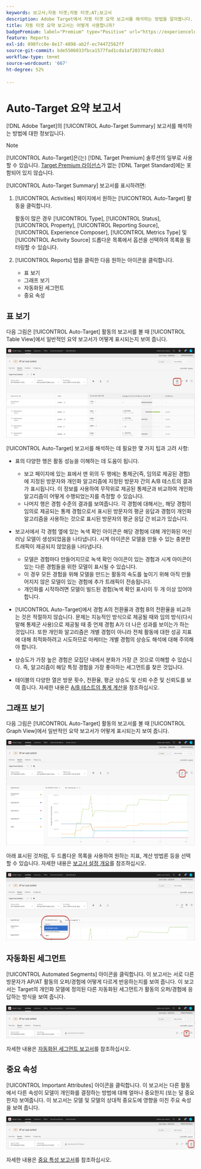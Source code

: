 ```yaml
---
keywords: 보고서;자동 타겟;자동 타겟;AT;보고서
description: Adobe Target에서 자동 타겟 요약 보고서를 해석하는 방법을 알아봅니다. 이 보고서에서 자동화된 세그먼트 및 중요 속성 보고서로 전환할 수 있습니다.
title: 자동 타겟 요약 보고서는 어떻게 사용합니까?
badgePremium: label="Premium" type="Positive" url="https://experienceleague.adobe.com/docs/target/using/introduction/intro.html?lang=en#premium newtab=true" tooltip="Target Premium에 포함된 내용을 확인합니다."
feature: Reports
exl-id: 098fcc0e-8e17-4898-ab2f-ec74472562ff
source-git-commit: bde5506033fbca1577fad1cda1af203702fc4bb3
workflow-type: tm+mt
source-wordcount: '667'
ht-degree: 52%

---
```


# Auto-Target 요약 보고서

[!DNL Adobe Target]의 [!UICONTROL Auto-Target Summary] 보고서를 해석하는 방법에 대한 정보입니다.

>[!NOTE]
>
>[!UICONTROL Auto-Target]은(는) [!DNL Target Premium] 솔루션의 일부로 사용할 수 있습니다. [Target Premium 라이선스](/help/main/c-intro/intro.md#premium)가 없는 [!DNL Target Standard]에는 포함되어 있지 않습니다.

[!UICONTROL Auto-Target Summary] 보고서를 표시하려면:

1. [!UICONTROL Activities] 페이지에서 원하는 [!UICONTROL Auto-Target] 활동을 클릭합니다.

   활동이 많은 경우 [!UICONTROL Type], [!UICONTROL Status], [!UICONTROL Property], [!UICONTROL Reporting Source], [!UICONTROL Experience Composer], [!UICONTROL Metrics Type] 및 [!UICONTROL Activity Source] 드롭다운 목록에서 옵션을 선택하여 목록을 필터링할 수 있습니다.

1. [!UICONTROL Reports] 탭을 클릭한 다음 원하는 아이콘을 클릭합니다.

   * 표 보기
   * 그래프 보기
   * 자동화된 세그먼트
   * 중요 속성

## 표 보기

다음 그림은 [!UICONTROL Auto-Target] 활동의 보고서를 볼 때 [!UICONTROL Table View]에서 일반적인 요약 보고서가 어떻게 표시되는지 보여 줍니다.

![자동 타겟 테이블 보기 보고서](/help/main/c-reports/assets/at-table-view.png)

[!UICONTROL Auto-Target] 보고서를 해석하는 데 필요한 몇 가지 팁과 고려 사항:

* 표의 다양한 행은 활동 성능을 이해하는 데 도움이 됩니다.

   * 보고 페이지에 있는 표에서 맨 위의 두 행에는 통제군(즉, 임의로 제공된 경험)에 지정된 방문자와 개인화 알고리즘에 지정된 방문자 간의 A/B 테스트의 결과가 표시됩니다. 이 정보를 사용하여 무작위로 제공된 통제군과 비교하여 개인화 알고리즘이 어떻게 수행되었는지를 측정할 수 있습니다.
   * 나머지 행은 경험 수준의 결과를 보여줍니다. 각 경험에 대해서는, 해당 경험이 임의로 제공되는 통제 경험으로서 표시된 방문자의 평균 응답과 경험이 개인화 알고리즘을 사용하는 것으로 표시된 방문자의 평균 응답 간 비교가 있습니다.

* 보고서에서 각 경험 옆에 있는 녹색 확인 아이콘은 해당 경험에 대해 개인화된 머신 러닝 모델이 생성되었음을 나타냅니다. 시계 아이콘은 모델을 만들 수 있는 충분한 트래픽이 제공되지 않았음을 나타냅니다.

   * 모델은 경험마다 만들어지므로 녹색 확인 아이콘이 있는 경험과 시계 아이콘이 있는 다른 경험들을 위한 모델이 표시될 수 있습니다.
   * 이 경우 모든 경험을 위해 모델을 만드는 활동의 속도를 높이기 위해 아직 만들어지지 않은 모델이 있는 경험에 추가 트래픽이 전송됩니다.
   * 개인화를 시작하려면 모델이 빌드된 경험(녹색 확인 표시)이 두 개 이상 있어야 합니다.

* [!UICONTROL Auto-Target]에서 경험 A의 전환율과 경험 B의 전환율을 비교하는 것은 적절하지 않습니다. 문제는 지능적인 방식으로 제공될 때와 임의 방식(다시 말해 통제군 사용)으로 제공될 때 중 언제 경험 A가 더 나은 성과를 보이는가 하는 것입니다. 또한 개인화 알고리즘은 개별 경험이 아니라 전체 활동에 대한 성공 지표에 대해 최적화하려고 시도하므로 마케터는 개별 경험의 상승도 해석에 대해 주의해야 합니다.
* 상승도가 가장 높은 경험은 모집단 내에서 분화가 가장 큰 것으로 이해할 수 있습니다. 즉, 알고리즘이 해당 특정 경험을 가장 좋아하는 세그먼트를 찾은 것입니다.
* 테이블의 다양한 열은 방문 횟수, 전환율, 평균 상승도 및 신뢰 수준 및 신뢰도를 보여 줍니다. 자세한 내용은 [A/B 테스트의 통계 계산](/help/main/c-reports/statistical-methodology/statistical-calculations.md)을 참조하십시오.

## 그래프 보기

다음 그림은 [!UICONTROL Auto-Target] 활동의 보고서를 볼 때 [!UICONTROL Graph View]에서 일반적인 요약 보고서가 어떻게 표시되는지 보여 줍니다.

![자동 타겟 그래프 보기 보고서](/help/main/c-reports/assets/at-graph-view.png)

아래 표시된 것처럼, 두 드롭다운 목록을 사용하여 원하는 지표, 계산 방법론 등을 선택할 수 있습니다. 자세한 내용은 [보고서 설정 개요](/help/main/c-reports/c-report-settings/report-settings.md)를 참조하십시오.

![자동 타겟 그래프 보기 보고서](/help/main/c-reports/assets/at-graph-view-2.png)

## 자동화된 세그먼트

[!UICONTROL Automated Segments] 아이콘을 클릭합니다. 이 보고서는 서로 다른 방문자가 AP/AT 활동의 오퍼/경험에 어떻게 다르게 반응하는지를 보여 줍니다. 이 보고서는 Target의 개인화 모델에 정의된 다른 자동화된 세그먼트가 활동의 오퍼/경험에 응답하는 방식을 보여 줍니다.

![자동화된 세그먼트 아이콘](/help/main/c-reports/assets/icon-automated-sements.png)

자세한 내용은 [자동화된 세그먼트 보고서](/help/main/c-reports/c-personalization-insights-reports/automated-segments-report.md)를 참조하십시오.

## 중요 속성

[!UICONTROL Important Attributes] 아이콘을 클릭합니다. 이 보고서는 다른 활동에서 다른 속성이 모델이 개인화를 결정하는 방법에 대해 얼마나 중요한지 (또는 덜 중요한지) 보여줍니다. 이 보고서는 모델 및 모델의 상대적 중요도에 영향을 미친 주요 속성을 보여 줍니다.

![중요 특성 아이콘](/help/main/c-reports/assets/icon-important-attributes.png)

자세한 내용은 [중요 특성 보고서](/help/main/c-reports/c-personalization-insights-reports/important-attributes-report.md)를 참조하십시오.
